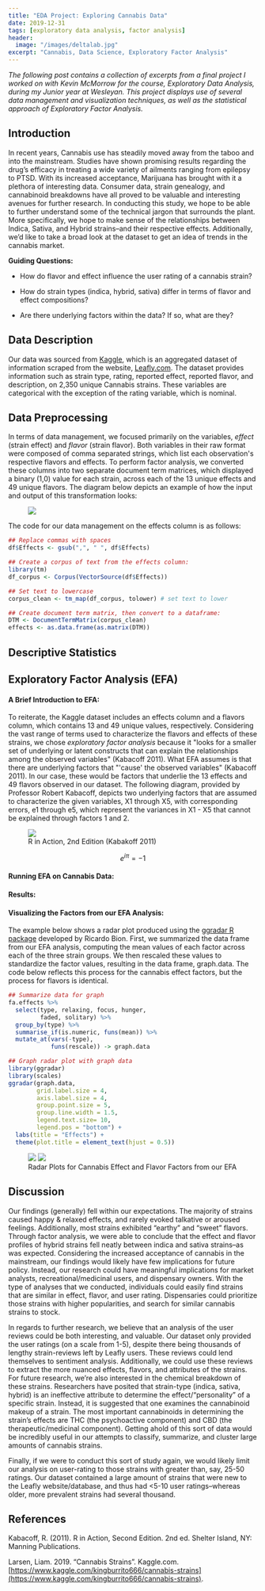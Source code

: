 ```yaml
---
title: "EDA Project: Exploring Cannabis Data"
date: 2019-12-31
tags: [exploratory data analysis, factor analysis]
header:
  image: "/images/deltalab.jpg"
excerpt: "Cannabis, Data Science, Exploratory Factor Analysis"
---
```


*The following post contains a collection of excerpts from a final project I worked on with Kevin McMorrow for the course, Exploratory Data Analysis, during my Junior year at Wesleyan. This project displays use of several data management and visualization techniques, as well as the statistical approach of Exploratory Factor Analysis.*

## Introduction

In recent years, Cannabis use has steadily moved away from the taboo and into the mainstream. Studies have shown promising results regarding the drug’s efficacy in treating a wide variety of ailments ranging from epilepsy to PTSD. With its increased acceptance, Marijuana has brought with it a plethora of interesting data. Consumer data, strain genealogy, and cannabinoid breakdowns have all proved to be valuable and interesting avenues for further research. In conducting this study, we hope to be able to further understand some of the technical jargon that surrounds the plant. More specifically, we hope to make sense of the relationships between Indica, Sativa, and Hybrid strains–and their respective effects. Additionally, we’d like to take a broad look at the dataset to get an idea of trends in the cannabis market.

**Guiding Questions:**

- How do flavor and effect influence the user rating of a cannabis strain?

- How do strain types (indica, hybrid, sativa) differ in terms of flavor and effect compositions?

- Are there underlying factors within the data? If so, what are they?


## Data Description

Our data was sourced from [Kaggle](https://www.kaggle.com/kingburrito666/cannabis-strains), which is an aggregated dataset of information scraped from the website, [Leafly.com](https://www.leafly.com). The dataset provides information such as strain type, rating, reported effect, reported flavor, and description, on 2,350 unique Cannabis strains. These variables are categorical with the exception of the rating variable, which is nominal.

## Data Preprocessing

In terms of data management, we focused primarily on the variables, *effect* (strain effect) and *flavor* (strain flavor). Both variables in their raw format were composed of comma separated strings, which list each observation's respective flavors and effects. To perform factor analysis, we converted these columns into two separate document term matrices, which displayed a binary (1,0) value for each strain, across each of the 13 unique effects and 49 unique flavors. The diagram below depicts an example of how the input and output of this transformation looks:

<figure>
    <a href="/images/cannabis_project/DTM_viz.png"><img src="/images/cannabis_project/DTM_viz.png"></a>
</figure>

The code for our data management on the effects column is as follows:

```r
## Replace commas with spaces
df$Effects <- gsub(",", " ", df$Effects)

## Create a corpus of text from the effects column:
library(tm)
df_corpus <- Corpus(VectorSource(df$Effects))

## Set text to lowercase
corpus_clean <- tm_map(df_corpus, tolower) # set text to lower

## Create document term matrix, then convert to a dataframe:
DTM <- DocumentTermMatrix(corpus_clean)
effects <- as.data.frame(as.matrix(DTM))
```

## Descriptive Statistics




## Exploratory Factor Analysis (EFA)

#### A Brief Introduction to EFA:

To reiterate, the Kaggle dataset includes an effects column and a flavors column, which contains 13 and 49 unique values, respectively. Considering the vast range of terms used to characterize the flavors and effects of these strains, we chose *exploratory factor analysis* because it "looks for a smaller set of underlying or latent constructs that can explain the relationships among the observed variables" (Kabacoff 2011). What EFA assumes is that there are underlying factors that "'cause' the observed variables" (Kabacoff 2011). In our case, these would be factors that underlie the 13 effects and 49 flavors observed in our dataset. The following diagram, provided by Professor Robert Kabacoff, depicts two underlying factors that are assumed to characterize the given variables, X1 through X5, with corresponding errors, e1 through e5, which represent the variances in X1 - X5 that cannot be explained through factors 1 and 2.

<figure>
    <a href="/images/cannabis_project/EFA_explanation_wide.png"><img src="/images/cannabis_project/EFA_explanation_wide.png"></a>
    <figcaption>R in Action, 2nd Edition (Kabakoff 2011)</figcaption>
</figure>

$$ e^{i \pi} = -1$$

#### Running EFA on Cannabis Data:




#### Results:

#### Visualizing the Factors from our EFA Analysis:

The example below shows a radar plot produced using the [ggradar R package](https://github.com/ricardo-bion/ggradar) developed by Ricardo Bion. First, we summarized the data frame from our EFA analysis, computing the mean values of each factor across each of the three strain groups. We then rescaled these values to standardize the factor values, resulting in the data frame, graph.data. The code below reflects this process for the cannabis effect factors, but the process for flavors is identical.

```R
## Summarize data for graph
fa.effects %>%
  select(type, relaxing, focus, hunger,
         faded, solitary) %>%
  group_by(type) %>%
  summarise_if(is.numeric, funs(mean)) %>%
  mutate_at(vars(-type),
            funs(rescale)) -> graph.data

## Graph radar plot with graph data
library(ggradar)
library(scales)
ggradar(graph.data,
        grid.label.size = 4,
        axis.label.size = 4,
        group.point.size = 5,
        group.line.width = 1.5,
        legend.text.size= 10,
        legend.pos = "bottom") +
  labs(title = "Effects") +
  theme(plot.title = element_text(hjust = 0.5))
```

<figure class="half">
    <a href="/images/cannabis_project/effect_radar.png"><img src="/images/cannabis_project/effect_radar.png"></a>
    <a href="/images/cannabis_project/flavor_radar.png"><img src="/images/cannabis_project/flavor_radar.png"></a>
    <figcaption>Radar Plots for Cannabis Effect and Flavor Factors from our EFA</figcaption>
</figure>

## Discussion

Our findings (generally) fell within our expectations. The majority of strains caused happy & relaxed effects, and rarely evoked talkative or aroused feelings. Additionally, most strains exhibited “earthy” and “sweet” flavors. Through factor analysis, we were able to conclude that the effect and flavor profiles of hybrid strains fell neatly between indica and sativa strains–as was expected. Considering the increased acceptance of cannabis in the mainstream, our findings would likely have few implications for future policy. Instead, our research could have meaningful implications for market analysts, recreational/medicinal users, and dispensary owners. With the type of analyses that we conducted, individuals could easily find strains that are similar in effect, flavor, and user rating. Dispensaries could prioritize those strains with higher popularities, and search for similar cannabis strains to stock.

In regards to further research, we believe that an analysis of the user reviews could be both interesting, and valuable. Our dataset only provided the user ratings (on a scale from 1-5), despite there being thousands of lengthy strain-reviews left by Leafly users. These reviews could lend themselves to sentiment analysis. Additionally, we could use these reviews to extract the more nuanced effects, flavors, and attributes of the strains. For future research, we’re also interested in the chemical breakdown of these strains. Researchers have posited that strain-type (indica, sativa, hybrid) is an ineffective attribute to determine the effect/“personality” of a specific strain. Instead, it is suggested that one examines the cannabinoid makeup of a strain. The most important cannabinoids in determining the strain’s effects are THC (the psychoactive component) and CBD (the therapeutic/medicinal component). Getting ahold of this sort of data would be incredibly useful in our attempts to classify, summarize, and cluster large amounts of cannabis strains.

Finally, if we were to conduct this sort of study again, we would likely limit our analysis on user-rating to those strains with greater than, say, 25-50 ratings. Our dataset contained a large amount of strains that were new to the Leafly website/database, and thus had <5-10 user ratings–whereas older, more prevalent strains had several thousand.


## References
Kabacoff, R. (2011). R in Action, Second Edition. 2nd ed. Shelter Island, NY: Manning Publications.

Larsen, Liam. 2019. “Cannabis Strains”. Kaggle.com. [https://www.kaggle.com/kingburrito666/cannabis-strains](https://www.kaggle.com/kingburrito666/cannabis-strains).
